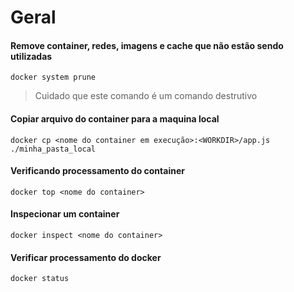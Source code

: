 # Geral

#### Remove container, redes, imagens e cache que não estão sendo utilizadas

```batch
docker system prune
```
>Cuidado que este comando é um comando destrutivo

#### Copiar arquivo do container para a maquina local

```batch
docker cp <nome do container em execução>:<WORKDIR>/app.js ./minha_pasta_local
```

#### Verificando processamento do container

```batch
docker top <nome do container>
```

#### Inspecionar um container

```batch
docker inspect <nome do container>
```

#### Verificar processamento do docker

```batch
docker status
```